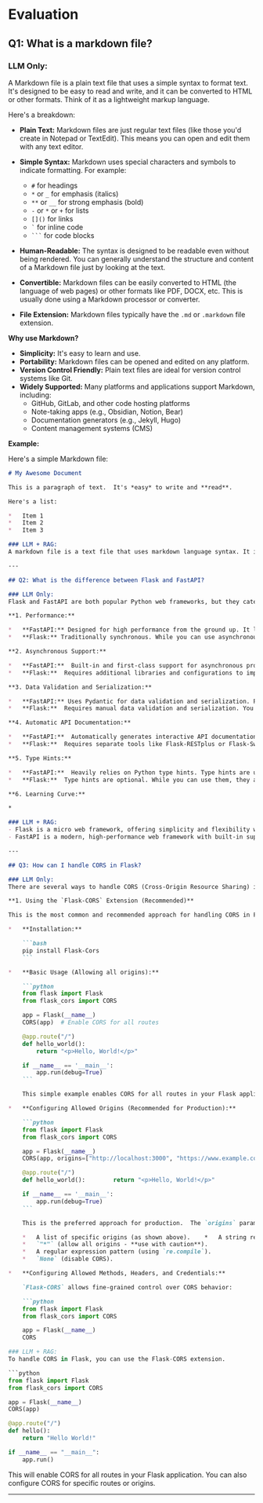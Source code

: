 # Evaluation

## Q1: What is a markdown file?

### LLM Only:
A Markdown file is a plain text file that uses a simple syntax to format text. It's designed to be easy to read and write, and it can be converted to HTML or other formats. Think of it as a lightweight markup language.

Here's a breakdown:

*   **Plain Text:** Markdown files are just regular text files (like those you'd create in Notepad or TextEdit). This means you can open and edit them with any text editor.

*   **Simple Syntax:** Markdown uses special characters and symbols to indicate formatting. For example:
    *   `#` for headings
    *   `*` or `_` for emphasis (italics)
    *   `**` or `__` for strong emphasis (bold)
    *   `-` or `*` or `+` for lists
    *   `[]()` for links
    *   `` ` `` for inline code
    *   ` ``` ` for code blocks

*   **Human-Readable:** The syntax is designed to be readable even without being rendered. You can generally understand the structure and content of a Markdown file just by looking at the text.

*   **Convertible:** Markdown files can be easily converted to HTML (the language of web pages) or other formats like PDF, DOCX, etc. This is usually done using a Markdown processor or converter.

*   **File Extension:** Markdown files typically have the `.md` or `.markdown` file extension.

**Why use Markdown?**

*   **Simplicity:** It's easy to learn and use.
*   **Portability:** Markdown files can be opened and edited on any platform.
*   **Version Control Friendly:** Plain text files are ideal for version control systems like Git.
*   **Widely Supported:** Many platforms and applications support Markdown, including:
    *   GitHub, GitLab, and other code hosting platforms
    *   Note-taking apps (e.g., Obsidian, Notion, Bear)
    *   Documentation generators (e.g., Jekyll, Hugo)
    *   Content management systems (CMS)

**Example:**

Here's a simple Markdown file:

```markdown
# My Awesome Document

This is a paragraph of text.  It's *easy* to write and **read**.

Here's a list:

*   Item 1
*   Item 2
*   Item 3

### LLM + RAG:
A markdown file is a text file that uses markdown language syntax. It is used to format text by adding elements such as headings, lists, and links using plain text.

---

## Q2: What is the difference between Flask and FastAPI?

### LLM Only:
Flask and FastAPI are both popular Python web frameworks, but they cater to different needs and have distinct design philosophies. Here's a breakdown of their key differences:

**1. Performance:**

*   **FastAPI:** Designed for high performance from the ground up. It leverages asynchronous programming (using `async` and `await`) and the Pydantic library for data validation and serialization. This results in significantly faster execution speeds, especially for I/O-bound operations like API calls.
*   **Flask:** Traditionally synchronous. While you can use asynchronous libraries like `asyncio` with Flask, it's not as deeply integrated as in FastAPI.  Flask's performance is generally good for smaller to medium-sized applications, but it can become a bottleneck in high-traffic scenarios.

**2. Asynchronous Support:**

*   **FastAPI:**  Built-in and first-class support for asynchronous programming.  This makes it ideal for handling concurrent requests efficiently, leading to better performance and scalability.
*   **Flask:**  Requires additional libraries and configurations to implement asynchronous functionality.  While possible, it's not as seamless or performant as FastAPI's native support.

**3. Data Validation and Serialization:**

*   **FastAPI:** Uses Pydantic for data validation and serialization. Pydantic provides type hints and automatically validates incoming data against these types. It also handles serialization to JSON and other formats. This reduces boilerplate code and improves data integrity.
*   **Flask:**  Requires manual data validation and serialization. You typically use libraries like Marshmallow or custom code to handle these tasks. This can be more verbose and error-prone.

**4. Automatic API Documentation:**

*   **FastAPI:**  Automatically generates interactive API documentation using OpenAPI (Swagger UI) and ReDoc. This documentation is based on the type hints and data models defined in your code, making it easy to keep up-to-date.
*   **Flask:**  Requires separate tools like Flask-RESTplus or Flask-Swagger to generate API documentation. This adds extra steps to the development process.

**5. Type Hints:**

*   **FastAPI:**  Heavily relies on Python type hints. Type hints are used for data validation, serialization, and automatic API documentation.
*   **Flask:**  Type hints are optional. While you can use them, they are not as central to the framework's functionality.

**6. Learning Curve:**

*

### LLM + RAG:
- Flask is a micro web framework, offering simplicity and flexibility with extensions for added functionality.
- FastAPI is a modern, high-performance web framework with built-in support for asynchronous code and automatic data validation using type hints.

---

## Q3: How can I handle CORS in Flask?

### LLM Only:
There are several ways to handle CORS (Cross-Origin Resource Sharing) in Flask, ranging from simple solutions for development to more robust and configurable options for production. Here's a breakdown of common approaches:

**1. Using the `Flask-CORS` Extension (Recommended)**

This is the most common and recommended approach for handling CORS in Flask.  It provides a clean and configurable way to manage CORS headers.

*   **Installation:**

    ```bash
    pip install Flask-Cors
    ```

*   **Basic Usage (Allowing all origins):**

    ```python
    from flask import Flask
    from flask_cors import CORS

    app = Flask(__name__)
    CORS(app)  # Enable CORS for all routes

    @app.route("/")
    def hello_world():
        return "<p>Hello, World!</p>"

    if __name__ == '__main__':
        app.run(debug=True)
    ```

    This simple example enables CORS for all routes in your Flask application, allowing requests from any origin.  This is generally **not recommended for production** due to security concerns.

*   **Configuring Allowed Origins (Recommended for Production):**

    ```python
    from flask import Flask
    from flask_cors import CORS

    app = Flask(__name__)
    CORS(app, origins=["http://localhost:3000", "https://www.example.com"])  # Specify allowed origins

    @app.route("/")
    def hello_world():        return "<p>Hello, World!</p>"

    if __name__ == '__main__':
        app.run(debug=True)
    ```

    This is the preferred approach for production.  The `origins` parameter accepts:

    *   A list of specific origins (as shown above).    *   A string representing a single origin.
    *   `"*"` (allow all origins - **use with caution**).
    *   A regular expression pattern (using `re.compile`).
    *   `None` (disable CORS).

*   **Configuring Allowed Methods, Headers, and Credentials:**

    `Flask-CORS` allows fine-grained control over CORS behavior:

    ```python
    from flask import Flask
    from flask_cors import CORS

    app = Flask(__name__)
    CORS

### LLM + RAG:
To handle CORS in Flask, you can use the Flask-CORS extension.

```python
from flask import Flask
from flask_cors import CORS

app = Flask(__name__)
CORS(app)

@app.route("/")
def hello():
    return "Hello World!"

if __name__ == "__main__":
    app.run()
```

This will enable CORS for all routes in your Flask application. You can also configure CORS for specific routes or origins.

---
